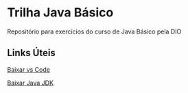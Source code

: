 # Trilha Java Básico
Repositório para exercícios do curso de Java Básico pela DIO

## Links Úteis

[Baixar vs Code](https://code.visualstudio.com/download)

[Baixar Java JDK](https://www.oracle.com/br/java/technologies/downloads/)
